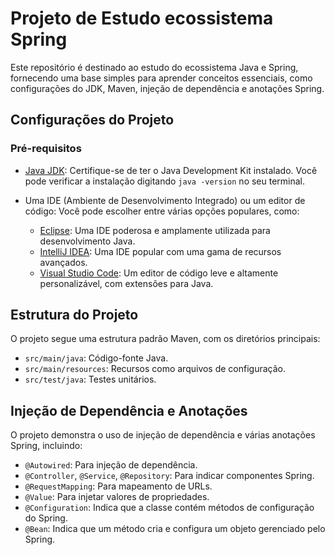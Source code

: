 # Projeto de Estudo ecossistema Spring 


Este repositório é destinado ao estudo do ecossistema Java e Spring, fornecendo uma base simples para aprender conceitos essenciais, como configurações do JDK, Maven, injeção de dependência e anotações Spring.


## Configurações do Projeto

### Pré-requisitos

- [Java JDK](https://www.oracle.com/java/technologies/javase-downloads.html): Certifique-se de ter o Java Development Kit instalado. Você pode verificar a instalação digitando `java -version` no seu terminal.
- Uma IDE (Ambiente de Desenvolvimento Integrado) ou um editor de código: Você pode escolher entre várias opções populares, como:

  - [Eclipse](https://www.eclipse.org/downloads/): Uma IDE poderosa e amplamente utilizada para desenvolvimento Java.
  - [IntelliJ IDEA](https://www.jetbrains.com/idea/download/): Uma IDE popular com uma gama de recursos avançados.
  - [Visual Studio Code](https://code.visualstudio.com/download): Um editor de código leve e altamente personalizável, com extensões para Java.

## Estrutura do Projeto

O projeto segue uma estrutura padrão Maven, com os diretórios principais:

- `src/main/java`: Código-fonte Java.
- `src/main/resources`: Recursos como arquivos de configuração.
- `src/test/java`: Testes unitários.

## Injeção de Dependência e Anotações


O projeto demonstra o uso de injeção de dependência e várias anotações Spring, incluindo:

- `@Autowired`: Para injeção de dependência.
- `@Controller`, `@Service`, `@Repository`: Para indicar componentes Spring.
- `@RequestMapping`: Para mapeamento de URLs.
- `@Value`: Para injetar valores de propriedades.
- `@Configuration`: Indica que a classe contém métodos de configuração do Spring.
- `@Bean`: Indica que um método cria e configura um objeto gerenciado pelo Spring.
